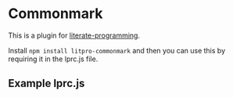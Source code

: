# Commonmark

This is a plugin for [literate-programming](https://github.com/jostylr/literate-programming). 

Install `npm install litpro-commonmark` and then you can use this by requiring it in the lprc.js file.


## Example lprc.js
